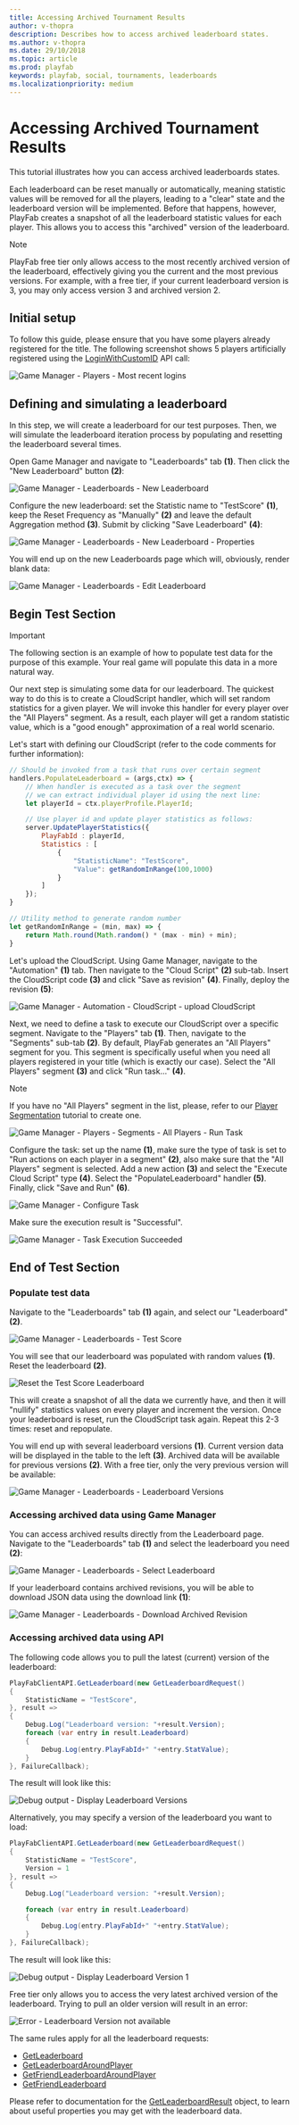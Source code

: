 ```yaml
---
title: Accessing Archived Tournament Results
author: v-thopra
description: Describes how to access archived leaderboard states.
ms.author: v-thopra
ms.date: 29/10/2018
ms.topic: article
ms.prod: playfab
keywords: playfab, social, tournaments, leaderboards
ms.localizationpriority: medium
---
```


# Accessing Archived Tournament Results

This tutorial illustrates how you can access archived leaderboards states.

Each leaderboard can be reset manually or automatically, meaning statistic values will be removed for all the players, leading to a "clear" state and the leaderboard version will be implemented. Before that happens, however, PlayFab creates a snapshot of all the leaderboard statistic values for each player. This allows you to access this "archived" version of the leaderboard.

> [!NOTE]
> PlayFab free tier only allows access to the most recently archived version of the leaderboard, effectively giving you the current and the most previous versions. For example, with a free tier, if your current leaderboard version is 3, you may only access version 3 and archived version 2.

## Initial setup

To follow this guide, please ensure that you have some players already registered for the title. The following screenshot shows 5 players artificially registered using the [LoginWithCustomID](xref:titleid.playfabapi.com.client.authentication.loginwithcustomid) API call:

![Game Manager - Players - Most recent logins](media/tutorials/game-manager-players-most-recent-logins.png)  

## Defining and simulating a leaderboard

In this step, we will create a leaderboard for our test purposes. Then, we will simulate the leaderboard iteration process by populating and resetting the leaderboard several times.

Open Game Manager and navigate to "Leaderboards" tab **(1)**. Then click the "New Leaderboard" button **(2)**:

![Game Manager - Leaderboards - New Leaderboard](media/tutorials/game-manager-leaderboards-new-leaderboard.png)  

Configure the new leaderboard: set the Statistic name to "TestScore" **(1)**, keep the Reset Frequency as "Manually" **(2)** and leave the default Aggregation method **(3)**. Submit by clicking "Save Leaderboard" **(4)**:

![Game Manager - Leaderboards - New Leaderboard - Properties](media/tutorials/game-manager-leaderboards-new-leaderboard-properties.png)  

You will end up on the new Leaderboards page which will, obviously, render blank data:

![Game Manager - Leaderboards - Edit Leaderboard](media/tutorials/game-manager-leaderboards-edit-leaderboard.png)  

## Begin Test Section

> [!IMPORTANT]
> The following section is an example of how to populate test data for the purpose of this example. Your real game will populate this data in a more natural way.

Our next step is simulating some data for our leaderboard. The quickest way to do this is to create a CloudScript handler, which will set random statistics for a given player. We will invoke this handler for every player over the "All Players" segment. As a result, each player will get a random statistic value, which is a "good enough" approximation of a real world scenario.

Let's start with defining our CloudScript (refer to the code comments for further information):

```javascript
// Should be invoked from a task that runs over certain segment
handlers.PopulateLeaderboard = (args,ctx) => {
    // When handler is executed as a task over the segment
    // we can extract individual player id using the next line:
    let playerId = ctx.playerProfile.PlayerId;

    // Use player id and update player statistics as follows:
    server.UpdatePlayerStatistics({
        PlayFabId : playerId,
        Statistics : [
            {
                "StatisticName": "TestScore",
                "Value": getRandomInRange(100,1000)
            }
        ]
    });
}

// Utility method to generate random number
let getRandomInRange = (min, max) => {
    return Math.round(Math.random() * (max - min) + min);
}
```

Let's upload the CloudScript. Using Game Manager, navigate to the "Automation" **(1)** tab. Then navigate to the "Cloud Script" **(2)** sub-tab. Insert the CloudScript code **(3)** and click "Save as revision" **(4)**. Finally, deploy the revision **(5)**:

![Game Manager - Automation - CloudScript - upload CloudScript](media/tutorials/game-manager-automation-cloudscript-upload-cloudscript.png)  

Next, we need to define a task to execute our CloudScript over a specific segment. Navigate to the "Players" tab **(1)**. Then, navigate to the "Segments" sub-tab **(2)**. By default, PlayFab generates an "All Players" segment for you. This segment is specifically useful when you need all players registered in your title (which is exactly our case). Select the "All Players" segment **(3)** and click "Run task..." **(4)**.

> [!NOTE]
> If you have no "All Players" segment in the list, please, refer to our [Player Segmentation](../../analytics/segmentation/player-segmentation.md) tutorial to create one.

![Game Manager - Players - Segments - All Players - Run Task](media/tutorials/game-manager-players-segments-all-players-run-task.png)  

Configure the task: set up the name **(1)**, make sure the type of task is set to "Run actions on each player in a segment" **(2)**, also make sure that the "All Players" segment is selected. Add a new action **(3)** and select the "Execute Cloud Script" type **(4)**. Select the "PopulateLeaderboard" handler **(5)**. Finally, click "Save and Run" **(6)**.

![Game Manager - Configure Task](media/tutorials/game-manager-configure-task.png)  

Make sure the execution result is "Successful".

![Game Manager - Task Execution Succeeded](media/tutorials/game-manager-task-execution-succeeded.png)  

## End of Test Section

### Populate test data

Navigate to the "Leaderboards" tab **(1)** again, and select our "Leaderboard" **(2)**.

![Game Manager - Leaderboards - Test Score](media/tutorials/game-manager-leaderboards-test-score.png)  

You will see that our leaderboard was populated with random values **(1)**. Reset the leaderboard **(2)**.

![Reset the Test Score Leaderboard](media/tutorials/reset-the-test-score-leaderboard.png)  

This will create a snapshot of all the data we currently have, and then it will "nullify" statistics values on every player and increment the version. Once your leaderboard is reset, run the CloudScript task again. Repeat this 2-3 times: reset and repopulate.

You will end up with several leaderboard versions **(1)**. Current version data will be displayed in the table to the left **(3)**. Archived data will be available for previous versions **(2)**. With a free tier, only the very previous version will be available:

![Game Manager - Leaderboards - Leaderboard Versions](media/tutorials/game-manager-leaderboards-leaderboard-versions.png)  

### Accessing archived data using Game Manager

You can access archived results directly from the Leaderboard page. Navigate to the "Leaderboards" tab **(1)** and select the leaderboard you need **(2)**:

![Game Manager - Leaderboards - Select Leaderboard](media/tutorials/game-manager-leaderboards-select-leaderboard.png)  

If your leaderboard contains archived revisions, you will be able to download JSON data using the download link **(1)**:

![Game Manager - Leaderboards - Download Archived Revision](media/tutorials/game-manager-leaderboards-download-archived-revision.png)  

### Accessing archived data using API

The following code allows you to pull the latest (current) version of the leaderboard:

```csharp
PlayFabClientAPI.GetLeaderboard(new GetLeaderboardRequest()
{
    StatisticName = "TestScore",
}, result =>
{
    Debug.Log("Leaderboard version: "+result.Version);
    foreach (var entry in result.Leaderboard)
    {
        Debug.Log(entry.PlayFabId+" "+entry.StatValue);
    }
}, FailureCallback);
```

The result will look like this:

![Debug output - Display Leaderboard Versions](media/tutorials/debug-output-display-leaderboard-versions.png)  

Alternatively, you may specify a version of the leaderboard you want to load:

```csharp
PlayFabClientAPI.GetLeaderboard(new GetLeaderboardRequest()
{
    StatisticName = "TestScore",
    Version = 1
}, result =>
{
    Debug.Log("Leaderboard version: "+result.Version);

    foreach (var entry in result.Leaderboard)
    {
        Debug.Log(entry.PlayFabId+" "+entry.StatValue);
    }
}, FailureCallback);
```

The result will look like this:

![Debug output - Display Leaderboard Version 1](media/tutorials/debug-output-display-leaderboard-version-1.png)  

Free tier only allows you to access the very latest archived version of the leaderboard. Trying to pull an older version will result in an error:

![Error - Leaderboard Version not available](media/tutorials/error-leaderboard-version-not-available.png)  

The same rules apply for all the leaderboard requests:

- [GetLeaderboard](xref:titleid.playfabapi.com.client.playerdatamanagement.getleaderboard)
- [GetLeaderboardAroundPlayer](xref:titleid.playfabapi.com.client.playerdatamanagement.getleaderboardaroundplayer)
- [GetFriendLeaderboardAroundPlayer](xref:titleid.playfabapi.com.client.playerdatamanagement.getfriendleaderboardaroundplayer)
- [GetFriendLeaderboard](xref:titleid.playfabapi.com.client.playerdatamanagement.getfriendleaderboard)

Please refer to documentation for the [GetLeaderboardResult](https://api.playfab.com/documentation/client/datatype/PlayFab.client.Models/PlayFab.client.Models.GetLeaderboardResult) object, to learn about useful properties you may get with the leaderboard data.
